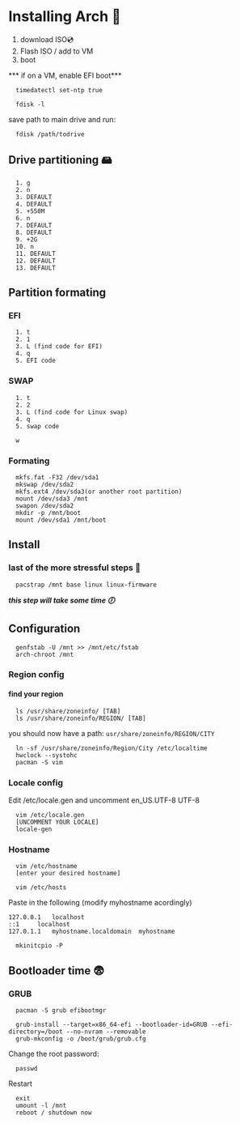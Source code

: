 # Installing Arch 🐧
  1. download ISO💿
  2. Flash ISO / add to VM
  3. boot

*** if on a VM, enable EFI boot***

```
  timedatectl set-ntp true
```

```
  fdisk -l
```
save path to main drive and run:
```
  fdisk /path/todrive
```
## Drive partitioning 🖴
```
  1. g
  2. n
  3. DEFAULT
  4. DEFAULT
  5. +550M
  6. n
  7. DEFAULT
  8. DEFAULT
  9. +2G
  10. n
  11. DEFAULT
  12. DEFAULT
  13. DEFAULT  
```
## Partition formating
### EFI
```
  1. t
  2. 1
  3. L (find code for EFI)
  4. q
  5. EFI code
```
### SWAP
```
  1. t
  2. 2
  3. L (find code for Linux swap)
  4. q
  5. swap code
```

```
  w
```
### Formating
```
  mkfs.fat -F32 /dev/sda1
  mkswap /dev/sda2
  mkfs.ext4 /dev/sda3(or another root partition)
  mount /dev/sda3 /mnt
  swapon /dev/sda2  
  mkdir -p /mnt/boot
  mount /dev/sda1 /mnt/boot
```

## Install 
### last of the more stressful steps 🎉
```
  pacstrap /mnt base linux linux-firmware
```
***this step will take some time 🕖***

## Configuration
```
  genfstab -U /mnt >> /mnt/etc/fstab
  arch-chroot /mnt
```
### Region config
#### find your region
```
  ls /usr/share/zoneinfo/ [TAB]
  ls /usr/share/zoneinfo/REGION/ [TAB]
```
you should now have a path: `usr/share/zoneinfo/REGION/CITY`
```
  ln -sf /usr/share/zoneinfo/Region/City /etc/localtime
  hwclock --systohc
  pacman -S vim
```

### Locale config
Edit /etc/locale.gen and uncomment en_US.UTF-8 UTF-8
```
  vim /etc/locale.gen
  [UNCOMMENT YOUR LOCALE]
  locale-gen
```

### Hostname
```
  vim /etc/hostname
  [enter your desired hostname]
```

```
  vim /etc/hosts
```
Paste in the following (modify myhostname acordingly)
```
127.0.0.1	localhost
::1		localhost
127.0.1.1	myhostname.localdomain	myhostname
```

```
  mkinitcpio -P
```

## Bootloader time 😨
### GRUB
```
  pacman -S grub efibootmgr
```

```
  grub-install --target=x86_64-efi --bootloader-id=GRUB --efi-directory=/boot --no-nvram --removable
  grub-mkconfig -o /boot/grub/grub.cfg
```
Change the root password:
```
  passwd
```

Restart
```
  exit
  umount -l /mnt
  reboot / shutdown now
```
